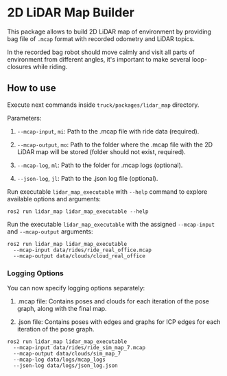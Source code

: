 # 2D LiDAR Map Builder

This package allows to build 2D LiDAR map of environment by providing bag file of `.mcap` format with recorded odometry and LiDAR topics.

In the recorded bag robot should move calmly and visit all parts of environment from different angles, it's important to make several loop-closures while riding.

## How to use

Execute next commands inside `truck/packages/lidar_map` directory.

Parameters:

1. `--mcap-input`, `mi`: Path to the .mcap file with ride data (required).

2. `--mcap-output`, `mo`: Path to the folder where the .mcap file with the 2D LiDAR map will be stored (folder should not exist, required).

3. `--mcap-log`, `ml`: Path to the folder for .mcap logs (optional).

4. `--json-log`, `jl`: Path to the .json log file (optional).

Run executable `lidar_map_executable` with `--help` command to explore available options and arguments:
```console
ros2 run lidar_map lidar_map_executable --help
```

Run the executable `lidar_map_executable` with the assigned `--mcap-input` and `--mcap-output` arguments:
```console
ros2 run lidar_map lidar_map_executable 
  --mcap-input data/rides/ride_real_office.mcap 
  --mcap-output data/clouds/cloud_real_office
```


### Logging Options

You can now specify logging options separately:

1. .mcap file: Contains poses and clouds for each iteration of the pose graph, along with the final map.

2. .json file: Contains poses with edges and graphs for ICP edges for each iteration of the pose graph.

```console
ros2 run lidar_map lidar_map_executable 
  --mcap-input data/rides/ride_sim_map_7.mcap 
  --mcap-output data/clouds/sim_map_7 
  --mcap-log data/logs/mcap_logs 
  --json-log data/logs/json_log.json
```
